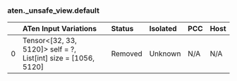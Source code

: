 ### aten._unsafe_view.default
|    | ATen Input Variations                                             | Status   | Isolated   | PCC   | Host   |
|---:|:------------------------------------------------------------------|:---------|:-----------|:------|:-------|
|  0 | Tensor<[32, 33, 5120]> self = ?,<br>List[int] size = [1056, 5120] | Removed  | Unknown    | N/A   | N/A    |


